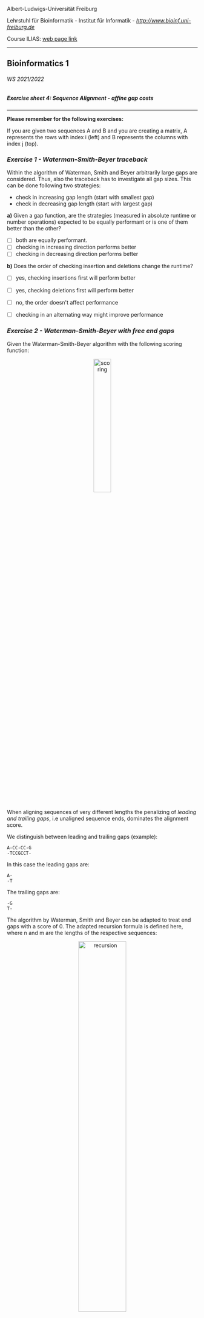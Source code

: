 Albert-Ludwigs-Universität Freiburg

Lehrstuhl für Bioinformatik - Institut für Informatik - *http://www.bioinf.uni-freiburg.de*

Course ILIAS: [web page link](https://ilias.uni-freiburg.de/ilias.php?ref_id=2339316&cmdClass=ilobjcoursegui&cmd=view&cmdNode=zf:ns&baseClass=ilRepositoryGUI)

---
## Bioinformatics 1
###### WS 2021/2022
##### Exercise sheet 4: Sequence Alignment - affine gap costs
---

**Please remember for the following exercises:** 

If you are given two sequences A and B and you are creating a matrix, A represents the rows with index i (left) and B represents the columns with index j (top).

### _Exercise 1 -  Waterman-Smith-Beyer traceback_

Within the algorithm of Waterman, Smith and Beyer arbitrarily large gaps are considered. Thus,
also the traceback has to investigate all gap sizes. This can be done following two strategies:

 - check in increasing gap length (start with smallest gap)
 - check in decreasing gap length (start with largest gap)

**a)** Given a gap function, are the strategies (measured in absolute runtime or number operations)
expected to be equally performant or is one of them better than the other?

 - [ ] both are equally performant.
 - [ ] checking in increasing direction performs better
 - [ ] checking in decreasing direction performs better

**b)** Does the order of checking insertion and deletions change the runtime?

 - [ ] yes, checking insertions first will perform better
 - [ ] yes, checking deletions first will perform better
 - [ ] no, the order doesn't affect performance
 - [ ] checking in an alternating way might improve performance


### _Exercise 2 -  Waterman-Smith-Beyer with free end gaps_

Given the Waterman-Smith-Beyer algorithm with the following scoring function:

<p align="center">
<img src="./figures/exercise2_substitution.svg" alt="scoring" width=30%/>
 </p>

When aligning sequences of very different lengths the penalizing of *leading and trailing gaps*, i.e unaligned sequence ends, dominates the alignment score.

We distinguish between leading and trailing gaps (example):

    A-CC-CC-G
    -TCCGCCT-

In this case the leading gaps are:

    A-
    -T

The trailing gaps are:

    -G
    T-

The algorithm by Waterman, Smith and Beyer can be adapted to treat end gaps with a score of 0.
The adapted recursion formula is defined here, where n and m are the lengths of the respective sequences:

<p align="center">
<img src="./figures/exercise2_recursion.svg" alt="recursion" width=50%/>
 </p>

**a)** Match the following descriptions with the correct recursion parts (see recursion figure, labels (a)-(h)):

1. if (i = n), k trailing gaps in B
2. k normal gaps in A
3. j leading gaps in B (inner block of gaps)
4. match/missmatch case
5. i leading gaps in A (inner block of gaps)
6. outer block of gaps in one sequence
7. if (j = m), k trailing gaps in A
8. k normal gaps in B

**b)** The scoring function s(x,y) is not a metric. Which of the following statements is correct?

 - [ ] The identity clause is violated
 - [ ] The symetry clause is violated
 - [ ] The triangle inequality clause is violated
 - [ ] It is possible to create a metric scoring function leading to the same optimal alignments where end gaps are free
 - [ ] For the given scoring function a match case is as favorable as a the leading end gap case



### _Exercise 3 -  Gotoh Algorithm_

Consider the following sequences S 1 , S 2 and the similarity scoring via s(x, y) and g(k).

<p align="center">
<img src="./figures/exercise3_equations.svg" alt="metric1" width=70%/>
 </p>

**a)** Which optimization scheme (minimization/maximization) is to be applied?

**b)** Fill the according dynamic programming matrices using the Gotoh algorithm!
(Remember: D<sub>ij</sub> is the match/mismatch matrix. Q<sub>ij</sub> corresponds to gaps in S1 whilst
P<sub>ij</sub> corresponds to gaps in S2)

| D<sub>ij</sub>|   | T  | A  | C  | G  | C  | A  | G  | A   |
|---------------|---|----|----|----|----|----|----|----|-----|
|               |   |    |    |    |    |    |    |    |     |
| **T**         |   |    |    |    |    | -7 | -8 | -9 | -10 |
| **C**         |   |    |    |    |    | -5 | -7 | -8 | -9  |
| **C**         |   | -5 | -4 | 2  | -3 | -4 | -5 | -6 | -7  |
| **G**         |   | -6 | -5 | -3 | 3  |    |    |    |     |
| **A**         |   | -7 | -5 | -4 | -2 |    |    |    |     |

| Q<sub>ij</sub>|   | T   | A   | C   | G  | C  | A  | G  | A   |
|---------------|---|-----|-----|-----|----|----|----|----|-----|
|               |   |     |     |     |    |    |    |    |     |
| **T**         |   |     |     |     | -6 | -7 | -8 | -9 | -10 |
| **C**         |   |     |     |     | -5 | -6 | -7 | -8 | -9  |
| **C**         |   | -12 | -10 | -9  | -3 | -4 | -5 | -6 | -7  |
| **G**         |   | -13 | -11 | -10 |    |    |    |    |     |
| **A**         |   | -14 | -12 | -10 |    |    |    |    |     |




| P<sub>ij</sub> |   | T  | A  | C  | G   | C   | A   | G   | A   |
|----------------|---|----|----|----|-----|-----|-----|-----|-----|
|                |   |    |    |    |     |     |     |     |     |
| **T**          |   |    |    |    | -13 | -14 | -15 | -16 | -17 |
| **C**          |   |    |    |    | -11 | -12 | -13 | -14 | -15 |
| **C**          |   | -5 | -4 | -8 | -10 | -10 | -12 | -13 | -14 |
| **G**          |   | -6 | -5 | -3 |     |     |     |     |     |
| **A**          |   | -7 | -6 | -4 |     |     |     |     |     |



**c)** Calculate all optimal alignments and the according score!

**d)** Calculate the alignments using the Waterman-Smith-Beyer algorithm instead.


### _Exercise 4 - Programming assignment: Implementation of Gotoh algorithm_

The programming assignment will use a scoring function as parameters which is a dictionary with 4 entries.
This will look as follows:

<p align="center">
scoring = {"match": -1,
               "mismatch": 1,
               "gap_introduction": 4,
               "gap_extension: 1}
</p>

You do not need to write the scoring function by yourself. However, make sure you use the correct keys in your implementation.
An example will be provided in the skeleton of part *a)*.

Despite most implementations of Gotoh will use a maximization at the optimization step, we will stick to the lecture and use minimization (score(match) < score(gap)). Also, have a look at return typehints in the skeleton functions and read carefully how the results should be returned.


**a)** Implement the function zero_init() which takes two sequences S1 and S2 and creates the Needleman-Wunsch matrix and initiates all the matrix values with zeroes. Hereby S1 should be represented by the rows and S2 by the columns.


**b)** Implement the function d_matrix_init() which takes two sequences S1 and S2 as well as the scoring function and fills in the values for the first row and first column of the D matrix with the correct values. Utilize *a)* in your implementation.

**c)** Implement the function p_matrix_init() which takes two sequences S1 and S2 and fills in the values for the first row and first column of the P matrix with the correct values. Utilize *a)* in your implementation.

**d)** Implement the function q_matrix_init() which takes two sequences S1 and S2 and fills in the values for the first row and first column of the Q matrix with the correct values. Utilize *a)* in your implementation.

**e)** Implement the function gotoh_init() which initializes all three matrices. Utilize *b)*, *c)*, *d)* in your implementation.

**f)** Implement the function gothoh_forward() which takes the two sequences S1 and S2 and the scoring function and output the complete matrices D, P and Q filled in with the Gotoh approach.

The following steps will help you with implementing the traceback.

**g)** Implement the function previous_cells() which takes two sequences S1 and S2, scoring function, the filled in recursion matrices from the step *f)* and the cell coordinates as a tuple with the matrix name and the coordinates pair (matrix, (row, column)). I.e. ("D", (2, 3))
The function should output a list of tuples of all possible previous cells. The tuples should be again structured like (matrix, (row, column)). Use capital D, P and Q to refer to the corresponding matrix

**h)** Implement the function build_all_traceback_paths() which builds all possible traceback paths. This function should return a list of possible paths which themselves are a list of tuples (matrix, (row, column)). The ordering must be decreasing. Meaning paths should start in the lower right corner of the matrix D.

**i)** Implement the function build_alignment() which takes two sequences and a path as a list of tuples. This function should return an alignment tuple. Meaning two strings of same length with introduced gaps.

---

